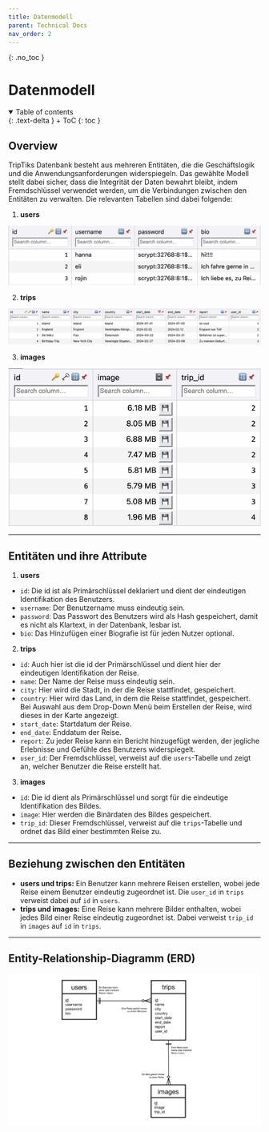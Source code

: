 ```yaml
---
title: Datenmodell
parent: Technical Docs
nav_order: 2
---
```


{: .no_toc }
# Datenmodell

<details open markdown="block">
{: .text-delta }
<summary>Table of contents</summary>
+ ToC
{: toc }
</details>

## Overview

TripTiks Datenbank besteht aus mehreren Entitäten, die die Geschäftslogik und die Anwendungsanforderungen widerspiegeln. Das gewählte Modell stellt  dabei sicher, dass die Integrität der Daten bewahrt bleibt, indem Fremdschlüssel verwendet werden, um die Verbindungen zwischen den Entitäten zu verwalten. Die relevanten Tabellen sind dabei folgende:

1. **users**

![users](../assets/images/users.png "users-Tabelle")

2. **trips**

![trips](../assets/images/trips.png "trips-Tabelle")

3. **images**

![images](../assets/images/images.png "images-Tabelle")

---

## Entitäten und ihre Attribute

1. **users**
+ `id`: Die id ist als Primärschlüssel deklariert und dient der eindeutigen Identifikation des Benutzers.
+ `username`: Der Benutzername muss eindeutig sein.
+ `password`: Das Passwort des Benutzers wird als Hash gespeichert, damit es nicht als Klartext, in der Datenbank, lesbar ist.
+ `bio`: Das Hinzufügen einer Biografie ist für jeden Nutzer optional.

2. **trips**
+ `id`: Auch hier ist die id der Primärschlüssel und dient hier der eindeutigen Identifikation der Reise.
+ `name`: Der Name der Reise muss eindeutig sein.
+ `city`: Hier wird die Stadt, in der die Reise stattfindet, gespeichert.
+ `country`: Hier wird das Land, in dem die Reise stattfindet, gespeichert. Bei Auswahl aus dem Drop-Down Menü beim Erstellen der Reise, wird dieses in der Karte angezeigt.
+ `start_date`: Startdatum der Reise.
+ `end_date`: Enddatum der Reise.
+ `report`: Zu jeder Reise kann ein Bericht hinzugefügt werden, der jegliche Erlebnisse und Gefühle des Benutzers widerspiegelt.
+ `user_id`: Der Fremdschlüssel, verweist auf die `users`-Tabelle und zeigt an, welcher Benutzer die Reise erstellt hat.

3. **images**
+ `id`: Die id dient als Primärschlüssel und sorgt für die eindeutige Identifikation des Bildes.
+ `image`: Hier werden die Binärdaten des Bildes gespeichert.
+ `trip_id`: Dieser Fremdschlüssel, verweist auf die `trips`-Tabelle und ordnet das Bild einer bestimmten Reise zu.

---

## Beziehung zwischen den Entitäten

+ **users und trips:** Ein Benutzer kann mehrere Reisen erstellen, wobei jede Reise einem Benutzer eindeutig zugeordnet ist. Die `user_id` in `trips` verweist dabei auf `id` in `users`.
+ **trips und images:** Eine Reise kann mehrere Bilder enthalten, wobei jedes Bild einer Reise eindeutig zugeordnet ist. Dabei verweist `trip_id` in `images` auf `id` in `trips`.

---

## Entity-Relationship-Diagramm (ERD)

![ERD](../assets/images/ERD_TripTik.jpg "Entity-Relationship-Diagramm")